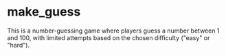 # make_guess
This is a number-guessing game where players guess a number between 1 and 100, with limited attempts based on the chosen difficulty ("easy" or "hard").
